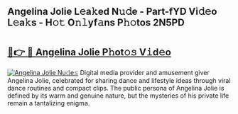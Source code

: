 ## Angelina Jolie L𝚎a𝚔ed N𝚞𝚍e - Part-fYD Vi𝚍𝚎o L𝚎a𝚔s - H𝚘𝚝 O𝚗𝚕yf𝚊ns P𝚑𝚘tos 2N5PD

# <h2><a href="http://kfad4bn.oniu.top/?m=Angelina+Jolie">🔗👉 🔴 Angelina Jolie P𝚑ot𝚘𝚜 V𝚒d𝚎o</a></h2>

[![Angelina Jolie Nu𝚍e𝚜](https://i.imgur.com/0qMVB7G.gif)](http://kfad4bn.oniu.top/?m=Angelina+Jolie)
Digital media provider and amusement giver Angelina Jolie, celebrated for sharing dance and lifestyle ideas through viral dance routines and compact clips. The public persona of Angelina Jolie is defined by its warm and genuine nature, but the mysteries of his private life remain a tantalizing enigma.  
